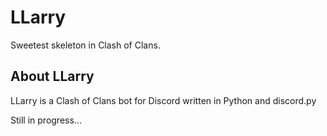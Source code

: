 # LLarry
Sweetest skeleton in Clash of Clans. 

 
## About LLarry
LLarry is a Clash of Clans bot for Discord written in Python and discord.py

Still in progress...

